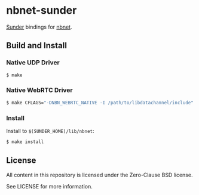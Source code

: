 # nbnet-sunder

[Sunder](https://github.com/ashn-dot-dev/sunder) bindings for [nbnet](https://github.com/nathhB/nbnet).

## Build and Install
### Native UDP Driver

```sh
$ make
```

### Native WebRTC Driver

```sh
$ make CFLAGS="-DNBN_WEBRTC_NATIVE -I /path/to/libdatachannel/include"
```

### Install
Install to `$(SUNDER_HOME)/lib/nbnet`:

```sh
$ make install
```

## License
All content in this repository is licensed under the Zero-Clause BSD license.

See LICENSE for more information.

